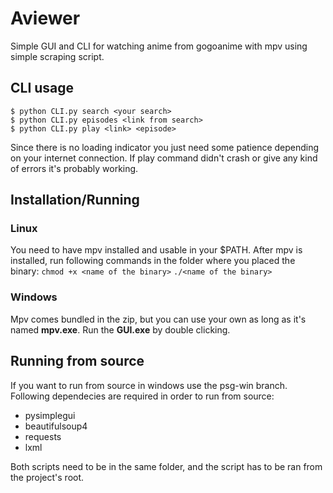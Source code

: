 # Aviewer

Simple GUI and CLI for watching anime from gogoanime with mpv using simple scraping script.

## CLI usage
`$ python CLI.py search <your search>`  
`$ python CLI.py episodes <link from search>`  
`$ python CLI.py play <link> <episode>`  

Since there is no loading indicator you just need some patience depending on your internet connection. 
If play command didn't crash or give any kind of errors it's probably working.

## Installation/Running
### Linux

You need to have mpv installed and usable in your $PATH.
After mpv is installed, run following commands in the folder where you placed the binary:
`chmod +x <name of the binary>`
`./<name of the binary>`

### Windows 

Mpv comes bundled in the zip, but you can use your own as long as it's named <b>mpv.exe</b>.
Run the <b>GUI.exe</b> by double clicking.

## Running from source

If you want to run from source in windows use the psg-win branch.
Following dependecies are required in order to run from source:

 - pysimplegui
 - beautifulsoup4
 - requests
 - lxml

Both scripts need to be in the same folder,
and the script has to be ran from the project's root.
